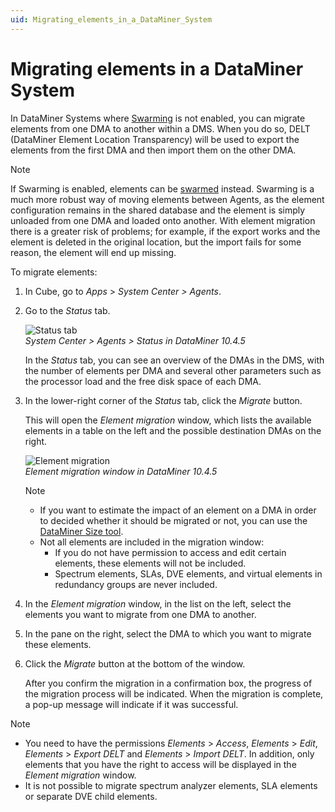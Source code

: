```yaml
---
uid: Migrating_elements_in_a_DataMiner_System
---
```


# Migrating elements in a DataMiner System

In DataMiner Systems where [Swarming](xref:Swarming) is not enabled, you can migrate elements from one DMA to another within a DMS. When you do so, DELT (DataMiner Element Location Transparency) will be used to export the elements from the first DMA and then import them on the other DMA.

> [!NOTE]
> If Swarming is enabled, elements can be [swarmed](xref:SwarmingElements) instead. Swarming is a much more robust way of moving elements between Agents, as the element configuration remains in the shared database and the element is simply unloaded from one DMA and loaded onto another. With element migration there is a greater risk of problems; for example, if the export works and the element is deleted in the original location, but the import fails for some reason, the element will end up missing.

To migrate elements:

1. In Cube, go to *Apps* > *System Center \> Agents*.

1. Go to the *Status* tab.

   ![Status tab](~/dataminer/images/Status_Tab.png)<br>*System Center > Agents > Status in DataMiner 10.4.5*

   In the *Status* tab, you can see an overview of the DMAs in the DMS, with the number of elements per DMA and several other parameters such as the processor load and the free disk space of each DMA.

1. In the lower-right corner of the *Status* tab, click the *Migrate* button.

   This will open the *Element migration* window, which lists the available elements in a table on the left and the possible destination DMAs on the right.

   ![Element migration](~/dataminer/images/Element_Migration.png)<br>*Element migration window in DataMiner 10.4.5*

   > [!NOTE]
   >
   > - If you want to estimate the impact of an element on a DMA in order to decided whether it should be migrated or not, you can use the [DataMiner Size tool](xref:DataMinerSizeTool).
   > - Not all elements are included in the migration window:
   >   - If you do not have permission to access and edit certain elements, these elements will not be included.
   >   - Spectrum elements, SLAs, DVE elements, and virtual elements in redundancy groups are never included.

1. In the *Element migration* window, in the list on the left, select the elements you want to migrate from one DMA to another.

1. In the pane on the right, select the DMA to which you want to migrate these elements.

1. Click the *Migrate* button at the bottom of the window.

   After you confirm the migration in a confirmation box, the progress of the migration process will be indicated. When the migration is complete, a pop-up message will indicate if it was successful.

> [!NOTE]
>
> - You need to have the permissions *Elements* > *Access*, *Elements* > *Edit*, *Elements* > *Export DELT* and *Elements* > *Import DELT*. In addition, only elements that you have the right to access will be displayed in the *Element migration* window.
> - It is not possible to migrate spectrum analyzer elements, SLA elements or separate DVE child elements.
